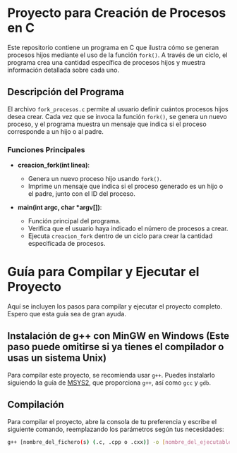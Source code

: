 # Proyecto para Creación de Procesos en C

Este repositorio contiene un programa en C que ilustra cómo se generan procesos hijos mediante el uso de la función `fork()`. A través de un ciclo, el programa crea una cantidad específica de procesos hijos y muestra información detallada sobre cada uno.

## Descripción del Programa

El archivo `fork_procesos.c` permite al usuario definir cuántos procesos hijos desea crear. Cada vez que se invoca la función `fork()`, se genera un nuevo proceso, y el programa muestra un mensaje que indica si el proceso corresponde a un hijo o al padre.

### Funciones Principales

- **creacion_fork(int linea)**: 
  - Genera un nuevo proceso hijo usando `fork()`.
  - Imprime un mensaje que indica si el proceso generado es un hijo o el padre, junto con el ID del proceso.
  
- **main(int argc, char *argv[])**: 
  - Función principal del programa.
  - Verifica que el usuario haya indicado el número de procesos a crear.
  - Ejecuta `creacion_fork` dentro de un ciclo para crear la cantidad especificada de procesos.

# Guía para Compilar y Ejecutar el Proyecto

Aquí se incluyen los pasos para compilar y ejecutar el proyecto completo. Espero que esta guía sea de gran ayuda.

## Instalación de g++ con MinGW en Windows (Este paso puede omitirse si ya tienes el compilador o usas un sistema Unix)

Para compilar este proyecto, se recomienda usar `g++`. Puedes instalarlo siguiendo la guía de [MSYS2](https://www.msys2.org/), que proporciona `g++`, así como `gcc` y `gdb`.

## Compilación

Para compilar el proyecto, abre la consola de tu preferencia y escribe el siguiente comando, reemplazando los parámetros según tus necesidades:

```bash
g++ [nombre_del_fichero(s) (.c, .cpp o .cxx)] -o [nombre_del_ejecutable]

